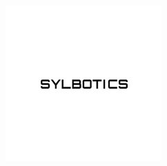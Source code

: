 <a href="https://www.yahoo.com/"> 
  <img src="images/sylbotics.png" alt="drawing" height = "360" width="360"/>
</a>
